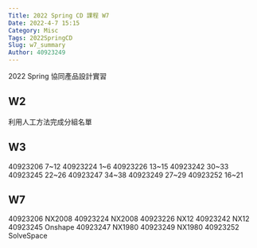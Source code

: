 ```yaml
---
Title: 2022 Spring CD 課程 W7
Date: 2022-4-7 15:15
Category: Misc
Tags: 2022SpringCD
Slug: w7_summary
Author: 40923249
---
```


2022 Spring 協同產品設計實習

<!-- PELICAN_END_SUMMARY -->

W2
----

利用人工方法完成分組名單


W3
----

40923206 7~12
40923224 1~6
40923226 13~15
40923242 30~33
40923245 22~26
40923247 34~38
40923249 27~29
40923252 16~21

W7
----

40923206 NX2008
40923224 NX2008
40923226 NX12
40923242 NX12
40923245 Onshape
40923247 NX1980
40923249 NX1980
40923252 SolveSpace
